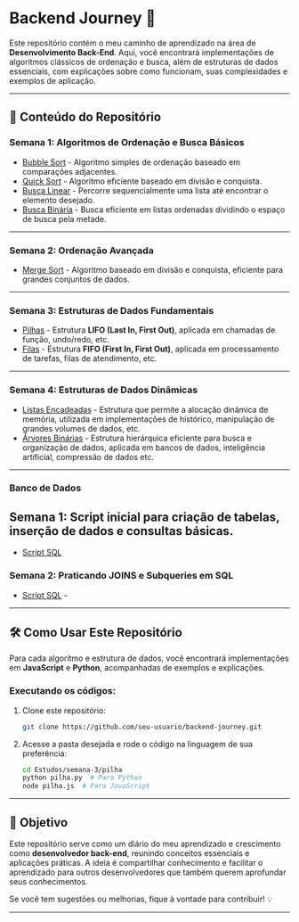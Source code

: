# Backend Journey 🚀

Este repositório contém o meu caminho de aprendizado na área de **Desenvolvimento Back-End**. Aqui, você encontrará implementações de algoritmos clássicos de ordenação e busca, além de estruturas de dados essenciais, com explicações sobre como funcionam, suas complexidades e exemplos de aplicação.

---

## 📌 Conteúdo do Repositório

### Semana 1: Algoritmos de Ordenação e Busca Básicos
- [Bubble Sort](backend-journey\Estudos\AlgortimosDeBusca\semana-1\bubble-sort\bubble_sort.js") - Algoritmo simples de ordenação baseado em comparações adjacentes.
- [Quick Sort](backend-journey\Estudos\AlgortimosDeBusca\semana-1\quick-sort) - Algoritmo eficiente baseado em divisão e conquista.
- [Busca Linear](backend-journey\Estudos\AlgortimosDeBusca\semana-1\busca-linear) - Percorre sequencialmente uma lista até encontrar o elemento desejado.
- [Busca Binária](backend-journey\Estudos\AlgortimosDeBusca\semana-1\busca-binaria) - Busca eficiente em listas ordenadas dividindo o espaço de busca pela metade.

---

### Semana 2: Ordenação Avançada
- [Merge Sort](backend-journey\Estudos\AlgortimosDeBusca\semana-2\merge-sort-implementation) - Algoritmo baseado em divisão e conquista, eficiente para grandes conjuntos de dados.

---

### Semana 3: Estruturas de Dados Fundamentais
- [Pilhas](backend-journey\Estudos\AlgortimosDeBusca\semana-3\pilha) - Estrutura **LIFO (Last In, First Out)**, aplicada em chamadas de função, undo/redo, etc.
- [Filas](backend-journey\Estudos\AlgortimosDeBusca\semana-3\fila) - Estrutura **FIFO (First In, First Out)**, aplicada em processamento de tarefas, filas de atendimento, etc.

---

### Semana 4: Estruturas de Dados Dinâmicas
- [Listas Encadeadas](backend-journey\Estudos\AlgortimosDeBusca\semana-4\ListaEncadeada) - Estrutura que permite a alocação dinâmica de memória, utilizada em implementações de histórico, manipulação de grandes volumes de dados, etc.
- [Árvores Binárias](backend-journey\Estudos\AlgortimosDeBusca\semana-4\ÁrvoreBinária) - Estrutura hierárquica eficiente para busca e organização de dados, aplicada em bancos de dados, inteligência artificial, compressão de dados etc.

---

### Banco de Dados 

## Semana 1: Script inicial para criação de tabelas, inserção de dados e consultas básicas.
- [Script SQL](backend-journey\Estudos\BancoDeDados\semana-2\banco_de_dados.sql) 

### Semana 2: Praticando JOINS e Subqueries em SQL
- [Script SQL](backend-journey\Estudos\BancoDeDados\semana-1\banco_de_dados.sql) - 

---

## 🛠️ Como Usar Este Repositório

Para cada algoritmo e estrutura de dados, você encontrará implementações em **JavaScript** e **Python**, acompanhadas de exemplos e explicações. 

### Executando os códigos:
1. Clone este repositório:
   ```bash
   git clone https://github.com/seu-usuario/backend-journey.git
   ```
2. Acesse a pasta desejada e rode o código na linguagem de sua preferência:
   ```bash
   cd Estudos/semana-3/pilha
   python pilha.py  # Para Python
   node pilha.js  # Para JavaScript
   ```

---

## 🎯 Objetivo

Este repositório serve como um diário do meu aprendizado e crescimento como **desenvolvedor back-end**, reunindo conceitos essenciais e aplicações práticas. A ideia é compartilhar conhecimento e facilitar o aprendizado para outros desenvolvedores que também querem aprofundar seus conhecimentos.

Se você tem sugestões ou melhorias, fique à vontade para contribuir! 💡

---




